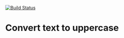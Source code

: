 [![Build Status](https://travis-ci.org/zakhefron/uppercase.svg?branch=master)](https://travis-ci.org/zakhefron/uppercase)

# Convert text to uppercase
